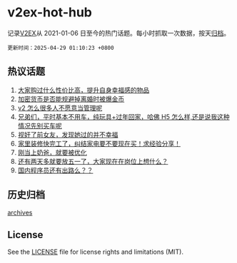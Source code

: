 # v2ex-hot-hub

 记录[V2EX](https://www.v2ex.com/)从 2021-01-06 日至今的热门话题。每小时抓取一次数据，按天[归档](archives)。

`更新时间：2025-04-29 01:10:23 +0800`

## 热议话题

1. [大家购过什么性价比高，提升自身幸福感的物品](https://www.v2ex.com/t/1128554)
1. [加密货币是否能规避掉离婚时被爆金币](https://www.v2ex.com/t/1128521)
1. [v2 怎么很多人不愿意当管理呢](https://www.v2ex.com/t/1128576)
1. [兄弟们，平时基本不用车，纯玩具+过年回家，哈佛 H5 怎么样,还是说我这种情况先别买车呢](https://www.v2ex.com/t/1128546)
1. [视奸了前女友，发现她过的并不幸福](https://www.v2ex.com/t/1128618)
1. [家里装修快完工了，纠结家电要不要现在买！求经验分享！](https://www.v2ex.com/t/1128527)
1. [刚当上奶爸，就要被优化](https://www.v2ex.com/t/1128639)
1. [还有两天多就要放五一了，大家现在在岗位上想什么？](https://www.v2ex.com/t/1128538)
1. [国内程序员还有出路么？？](https://www.v2ex.com/t/1128557)

## 历史归档

[archives](archives)

## License

See the [LICENSE](LICENSE) file for license rights and limitations (MIT).
